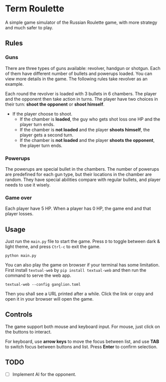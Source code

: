# Term Roulette

A simple game simulator of the Russian Roulette game, with more strategy and much safer to play.

## Rules

### Guns
There are three types of guns available: revolver, handgun or shotgun. Each of them have different number of bullets and powerups loaded. You can view more details in the game. The following rules take revolver as an example.

Each round the revolver is loaded with 3 bullets in 6 chambers. The player and the opponent then take action in turns. The player have two choices in their turn: **shoot the opponent** or **shoot himself**.

- If the player choose to shoot.
  - If the chamber is **loaded**, the guy who gets shot loss one HP and the player turn ends.
  - If the chamber is **not loaded** and the player **shoots himself**, the player gets a second turn.
  - If the chamber is **not loaded** and the player **shoots the opponent**, the player turn ends.

### Powerups
The powerups are special bullet in the chambers. The number of powerups are predefined for each gun type, but their locations in the chamber are random. They have special abilities compare with regular bullets, and player needs to use it wisely.

### Game over
Each player have 5 HP. When a player has 0 HP, the game end and that player losses.

## Usage
Just run the `main.py` file to start the game. Press `D` to toggle between dark & light theme, and press `Ctrl-c` to exit the game.
```{bash}
python main.py
```

You can also play the game on browser if your terminal has some limitation. First install `textual-web` by `pip install textual-web` and then run the command to serve the web app.
```{bash}
textual-web --config ganglion.toml
```

Then you shall see a URL printed after a while. Click the link or copy and open it in your browser will open the game.

## Controls
The game support both mouse and keyboard input. For mouse, just click on the buttons to interact.

For keyboard, use **arrow keys** to move the focus between list, and use **TAB** to switch focus between buttons and list. Press **Enter** to confirm selection.

## TODO
- [ ] Implement AI for the opponent.
